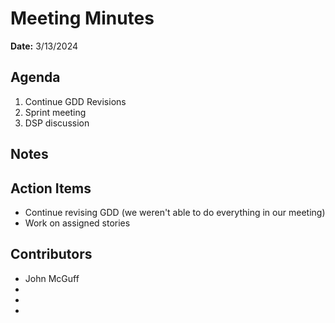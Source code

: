 # Meeting Minutes
**Date:** 3/13/2024

## Agenda
1. Continue GDD Revisions
2. Sprint meeting
3. DSP discussion


## Notes


## Action Items
* Continue revising GDD (we weren't able to do everything in our meeting)
* Work on assigned stories
## Contributors
* John McGuff 
* 
* 
*

